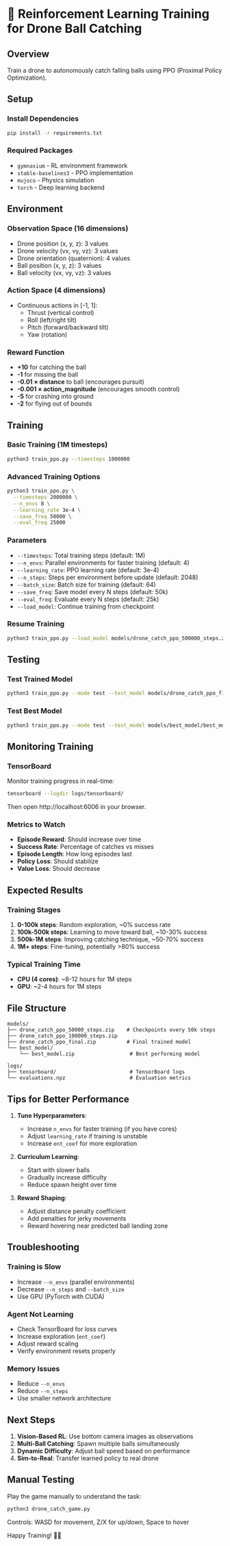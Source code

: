 # 🤖 Reinforcement Learning Training for Drone Ball Catching

## Overview

Train a drone to autonomously catch falling balls using PPO (Proximal Policy Optimization).

## Setup

### Install Dependencies
```bash
pip install -r requirements.txt
```

### Required Packages
- `gymnasium` - RL environment framework
- `stable-baselines3` - PPO implementation
- `mujoco` - Physics simulation
- `torch` - Deep learning backend

## Environment

### Observation Space (16 dimensions)
- Drone position (x, y, z): 3 values
- Drone velocity (vx, vy, vz): 3 values
- Drone orientation (quaternion): 4 values
- Ball position (x, y, z): 3 values
- Ball velocity (vx, vy, vz): 3 values

### Action Space (4 dimensions)
- Continuous actions in [-1, 1]:
  - Thrust (vertical control)
  - Roll (left/right tilt)
  - Pitch (forward/backward tilt)
  - Yaw (rotation)

### Reward Function
- **+10** for catching the ball
- **-1** for missing the ball
- **-0.01 × distance** to ball (encourages pursuit)
- **-0.001 × action_magnitude** (encourages smooth control)
- **-5** for crashing into ground
- **-2** for flying out of bounds

## Training

### Basic Training (1M timesteps)
```bash
python3 train_ppo.py --timesteps 1000000
```

### Advanced Training Options
```bash
python3 train_ppo.py \
  --timesteps 2000000 \
  --n_envs 8 \
  --learning_rate 3e-4 \
  --save_freq 50000 \
  --eval_freq 25000
```

### Parameters
- `--timesteps`: Total training steps (default: 1M)
- `--n_envs`: Parallel environments for faster training (default: 4)
- `--learning_rate`: PPO learning rate (default: 3e-4)
- `--n_steps`: Steps per environment before update (default: 2048)
- `--batch_size`: Batch size for training (default: 64)
- `--save_freq`: Save model every N steps (default: 50k)
- `--eval_freq`: Evaluate every N steps (default: 25k)
- `--load_model`: Continue training from checkpoint

### Resume Training
```bash
python3 train_ppo.py --load_model models/drone_catch_ppo_500000_steps.zip
```

## Testing

### Test Trained Model
```bash
python3 train_ppo.py --mode test --test_model models/drone_catch_ppo_final
```

### Test Best Model
```bash
python3 train_ppo.py --mode test --test_model models/best_model/best_model.zip --test_episodes 10
```

## Monitoring Training

### TensorBoard
Monitor training progress in real-time:
```bash
tensorboard --logdir logs/tensorboard/
```

Then open http://localhost:6006 in your browser.

### Metrics to Watch
- **Episode Reward**: Should increase over time
- **Success Rate**: Percentage of catches vs misses
- **Episode Length**: How long episodes last
- **Policy Loss**: Should stabilize
- **Value Loss**: Should decrease

## Expected Results

### Training Stages
1. **0-100k steps**: Random exploration, ~0% success rate
2. **100k-500k steps**: Learning to move toward ball, ~10-30% success
3. **500k-1M steps**: Improving catching technique, ~50-70% success
4. **1M+ steps**: Fine-tuning, potentially >80% success

### Typical Training Time
- **CPU (4 cores)**: ~8-12 hours for 1M steps
- **GPU**: ~2-4 hours for 1M steps

## File Structure

```
models/
├── drone_catch_ppo_50000_steps.zip    # Checkpoints every 50k steps
├── drone_catch_ppo_100000_steps.zip
├── drone_catch_ppo_final.zip          # Final trained model
└── best_model/
    └── best_model.zip                  # Best performing model

logs/
├── tensorboard/                        # TensorBoard logs
└── evaluations.npz                     # Evaluation metrics
```

## Tips for Better Performance

1. **Tune Hyperparameters**:
   - Increase `n_envs` for faster training (if you have cores)
   - Adjust `learning_rate` if training is unstable
   - Increase `ent_coef` for more exploration

2. **Curriculum Learning**:
   - Start with slower balls
   - Gradually increase difficulty
   - Reduce spawn height over time

3. **Reward Shaping**:
   - Adjust distance penalty coefficient
   - Add penalties for jerky movements
   - Reward hovering near predicted ball landing zone

## Troubleshooting

### Training is Slow
- Increase `--n_envs` (parallel environments)
- Decrease `--n_steps` and `--batch_size`
- Use GPU (PyTorch with CUDA)

### Agent Not Learning
- Check TensorBoard for loss curves
- Increase exploration (`ent_coef`)
- Adjust reward scaling
- Verify environment resets properly

### Memory Issues
- Reduce `--n_envs`
- Reduce `--n_steps`
- Use smaller network architecture

## Next Steps

1. **Vision-Based RL**: Use bottom camera images as observations
2. **Multi-Ball Catching**: Spawn multiple balls simultaneously
3. **Dynamic Difficulty**: Adjust ball speed based on performance
4. **Sim-to-Real**: Transfer learned policy to real drone

## Manual Testing

Play the game manually to understand the task:
```bash
python3 drone_catch_game.py
```

Controls: WASD for movement, Z/X for up/down, Space to hover

Happy Training! 🚁🎾
